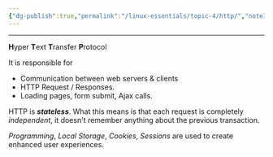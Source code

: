 ```yaml
---
{"dg-publish":true,"permalink":"/linux-essentials/topic-4/http/","noteIcon":""}
---
```


---
**H**yper **T**ext **T**ransfer **P**rotocol

It is responsible for 
- Communication between web servers & clients
- HTTP Request / Responses.
- Loading pages, form submit, Ajax calls.

HTTP is ___stateless___. What this means is that each request is completely _independent_, it doesn't remember anything about the previous transaction.

_Programming_, _Local Storage_, _Cookies_, _Sessions_ are used to create enhanced user experiences.
